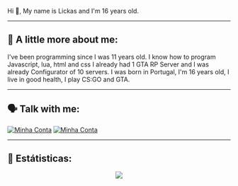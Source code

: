   Hi 👋, My name is Lickas and I'm 16 years old.

-------------------------------------
## 👦 A little more about me:

I've been programming since I was 11 years old.
I know how to program Javascript, lua, html and css
I already had 1 GTA RP Server and I was already Configurator of 10 servers.
I was born in Portugal, I'm 16 years old, I live in good health, I play CS:GO and GTA.

-------------------------------------

## 🗣️ Talk with me:

<a href="https://discord.com/users/469537955569205259"><img src="https://img.shields.io/badge/-@Lickasss-4169E1?style=flat&labelColor=7289da&logo=discord&logoColor=white" alt="Minha Conta" /></a>
<a href="mailto:ttgtlickas@gmail.com"><img src="https://img.shields.io/badge/-ttgtlickas@gmail.com-c14438?style=flat-square&logo=Gmail&logoColor=white&link=mailto:ttgtlickas@gmail.com" alt="Minha Conta" /></a>

-------------------------------------
## 🧰 Estátisticas:

<p align = "center">
  <a href="https://github.com/lickas/">
    <img src = "https://github-readme-stats.vercel.app/api?username=lickas&show_icons=true&theme=react&amp">
  </a>
</p>

